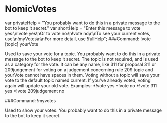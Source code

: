 # NomicVotes
var privateHelp = "You probably want to do this in a private message to the bot to keep it secret."
var shortHelp = "Enter this message to vote yes:\n!vote yes\nOr to vote no:\n!vote no\n\nTo see your current votes, use:\n!myVotes\n\nFor more detail, use !fullHelp";
###Command: !vote [topic] yourVote

Used to save your vote for a topic. You probably want to do this in a private message to the bot to keep it secret. 
The topic is not required, and is used as a category for the vote. 
It can be any name, like 311 for proposal 311 or 209judgement for voting on a judgement concerning rule 209 
topic and yourVote cannot have spaces in them. 
Voting without a topic will save your vote to the default topic named current. 
If you've already voted, voting again will update your old vote. 
Examples:
*!vote yes
*!vote no
*!vote 311 yes
*!vote 209judgement no

###Command: !myvotes

Used to show your votes. You probably want to do this in a private message to the bot to keep it secret.
